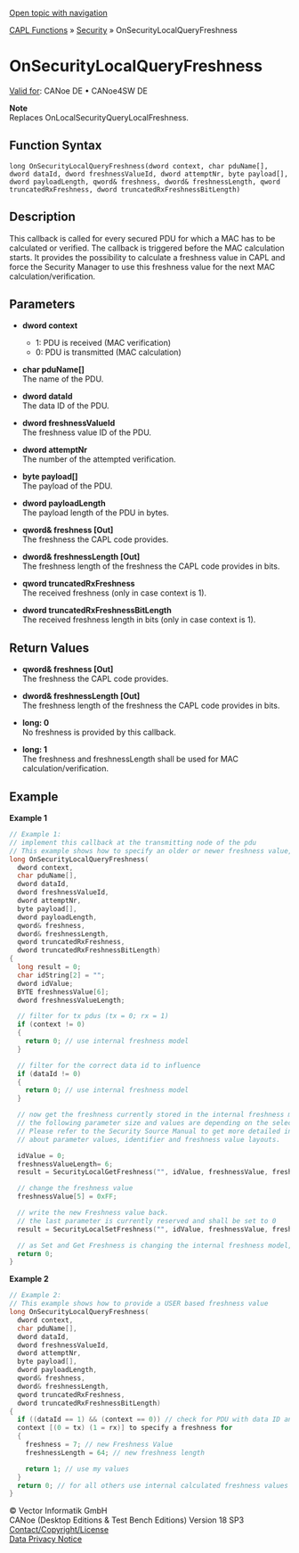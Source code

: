 [Open topic with navigation](../../../../../CANoeDEFamily.htm#Topics/CAPLFunctions/Security/CallbackHandler/CAPLfunctionOnSecurityLocalQueryFreshness.md)

[CAPL Functions](../../CAPLfunctions.md) » [Security](../CAPLFunctionsSecurityOverview.md) » OnSecurityLocalQueryFreshness

# OnSecurityLocalQueryFreshness

[Valid for](../../../Shared/FeatureAvailability.md): CANoe DE • CANoe4SW DE

**Note**  
Replaces OnLocalSecurityQueryLocalFreshness.

## Function Syntax

```
long OnSecurityLocalQueryFreshness(dword context, char pduName[], dword dataId, dword freshnessValueId, dword attemptNr, byte payload[], dword payloadLength, qword& freshness, dword& freshnessLength, qword truncatedRxFreshness, dword truncatedRxFreshnessBitLength)
```

## Description

This callback is called for every secured PDU for which a MAC has to be calculated or verified. The callback is triggered before the MAC calculation starts. It provides the possibility to calculate a freshness value in CAPL and force the Security Manager to use this freshness value for the next MAC calculation/verification.

## Parameters

- **dword context**  
  - 1: PDU is received (MAC verification)
  - 0: PDU is transmitted (MAC calculation)

- **char pduName[]**  
  The name of the PDU.

- **dword dataId**  
  The data ID of the PDU.

- **dword freshnessValueId**  
  The freshness value ID of the PDU.

- **dword attemptNr**  
  The number of the attempted verification.

- **byte payload[]**  
  The payload of the PDU.

- **dword payloadLength**  
  The payload length of the PDU in bytes.

- **qword& freshness [Out]**  
  The freshness the CAPL code provides.

- **dword& freshnessLength [Out]**  
  The freshness length of the freshness the CAPL code provides in bits.

- **qword truncatedRxFreshness**  
  The received freshness (only in case context is 1).

- **dword truncatedRxFreshnessBitLength**  
  The received freshness length in bits (only in case context is 1).

## Return Values

- **qword& freshness [Out]**  
  The freshness the CAPL code provides.

- **dword& freshnessLength [Out]**  
  The freshness length of the freshness the CAPL code provides in bits.

- **long: 0**  
  No freshness is provided by this callback.

- **long: 1**  
  The freshness and freshnessLength shall be used for MAC calculation/verification.

## Example

**Example 1**

```c
// Example 1:
// implement this callback at the transmitting node of the pdu
// This example shows how to specify an older or newer freshness value, the MAC will be "correct" but the freshness is "wrong" (compared to the freshness of the system)
long OnSecurityLocalQueryFreshness(
  dword context,
  char pduName[],
  dword dataId,
  dword freshnessValueId,
  dword attemptNr,
  byte payload[],
  dword payloadLength,
  qword& freshness,
  dword& freshnessLength,
  qword truncatedRxFreshness,
  dword truncatedRxFreshnessBitLength)
{
  long result = 0;
  char idString[2] = "";
  dword idValue;
  BYTE freshnessValue[6];
  dword freshnessValueLength;

  // filter for tx pdus (tx = 0; rx = 1)
  if (context != 0)
  {
    return 0; // use internal freshness model
  }

  // filter for the correct data id to influence
  if (dataId != 0)
  {
    return 0; // use internal freshness model
  }

  // now get the freshness currently stored in the internal freshness model
  // the following parameter size and values are depending on the selected Security Profile.
  // Please refer to the Security Source Manual to get more detailed information
  // about parameter values, identifier and freshness value layouts.

  idValue = 0;
  freshnessValueLength= 6;
  result = SecurityLocalGetFreshness("", idValue, freshnessValue, freshnessValueLength);

  // change the freshness value
  freshnessValue[5] = 0xFF;

  // write the new Freshness value back.
  // the last parameter is currently reserved and shall be set to 0
  result = SecurityLocalSetFreshness("", idValue, freshnessValue, freshnessValueLength, 0);

  // as Set and Get Freshness is changing the internal freshness model, return 0
  return 0;
}
```

**Example 2**

```c
// Example 2:
// This example shows how to provide a USER based freshness value
long OnSecurityLocalQueryFreshness(
  dword context,
  char pduName[],
  dword dataId,
  dword freshnessValueId,
  dword attemptNr,
  byte payload[],
  dword payloadLength,
  qword& freshness,
  dword& freshnessLength,
  qword truncatedRxFreshness,
  dword truncatedRxFreshnessBitLength)
{
  if ((dataId == 1) && (context == 0)) // check for PDU with data ID and
  context [(0 = tx) (1 = rx)] to specify a freshness for
  {
    freshness = 7; // new Freshness Value
    freshnessLength = 64; // new freshness length

    return 1; // use my values
  }
  return 0; // for all others use internal calculated freshness values
}
```

© Vector Informatik GmbH  
CANoe (Desktop Editions & Test Bench Editions) Version 18 SP3  
[Contact/Copyright/License](../../../Shared/ContactCopyrightLicense.md)  
[Data Privacy Notice](https://www.vector.com/int/en/company/get-info/privacy-policy/)
